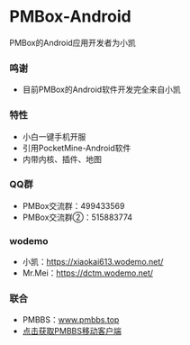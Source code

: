 # PMBox-Android
PMBox的Android应用开发者为小凯

### 鸣谢
* 目前PMBox的Android软件开发完全来自小凯

### 特性
* 小白一键手机开服
* 引用PocketMine-Android软件
* 内带内核、插件、地图

### QQ群
* PMBox交流群：499433569
* PMBox交流群②：515883774

### wodemo
* 小凯：https://xiaokai613.wodemo.net/
* Mr.Mei：https://dctm.wodemo.net/

### 联合
* PMBBS：www.pmbbs.top
* [点击获取PMBBS移动客户端](http://app2.pgyer.com/2f40429709bf7ec5a0992afea0be918a.apk?v=1.1&sign=6b225f9fbb014d2cb07e5a9f7011411f&t=57485506&attname=PMBBS%E7%A7%BB%E5%8A%A8%E5%AE%A2%E6%88%B7%E7%AB%AFV0.2.8.apk)

